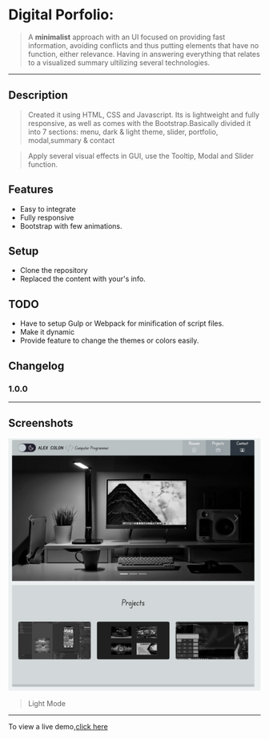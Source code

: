 # Digital Porfolio:




> A **minimalist** approach with an UI focused on providing fast information, 
>avoiding conflicts and thus putting elements that have no function, either relevance. 
>Having in answering everything that relates to a visualized summary ultilizing several technologies.

---
## Description
 > Created it using HTML, CSS and Javascript. Its is lightweight and fully responsive,
  >as well as comes with the Bootstrap.Basically divided it into 7 sections:
   >menu, dark & light theme, slider, portfolio, modal,summary & contact

 > Apply several visual effects in GUI, use the Tooltip, Modal and Slider function.




## Features
* Easy to integrate
* Fully responsive
* Bootstrap with few animations.

## Setup
* Clone the repository
* Replaced the content with your's info.

## TODO
* Have to setup Gulp or Webpack for minification of script files.
* Make it dynamic
* Provide feature to change the themes or colors easily.

## Changelog

### 1.0.0
---
## Screenshots

![Image](/Demo_sc.png)  
  
  



>Light Mode

---
To view a live demo,[click here](https://minimalist-porfolio.github.io)